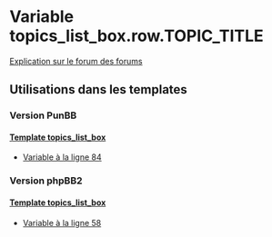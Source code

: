 # Variable topics_list_box.row.TOPIC_TITLE
[Explication sur le forum des forums](http://forum.forumactif.com/t294113-listing-des-variables#topics_list_box.row.TOPIC_TITLE)
## Utilisations dans les templates
### Version PunBB
#### [Template topics_list_box](punbb/topics_list_box.md)
* [Variable à la ligne 84](../punbb/topics_list_box.tpl#L84)
### Version phpBB2
#### [Template topics_list_box](subsilver/topics_list_box.md)
* [Variable à la ligne 58](../subsilver/topics_list_box.tpl#L58)
